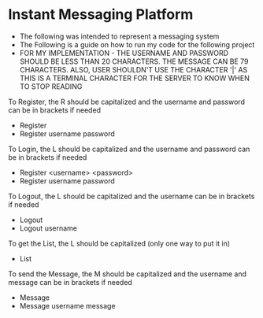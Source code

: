 #  Instant Messaging Platform 
- The following was intended to represent a messaging system 
- The Following is a guide on how to run my code for the following project
- FOR MY IMPLEMENTATION - THE USERNAME AND PASSWORD SHOULD BE LESS THAN 20 CHARACTERS. THE MESSAGE CAN BE 79 CHARACTERS. ALSO, USER SHOULDN'T USE THE CHARACTER '|' AS THIS IS A TERMINAL CHARACTER FOR THE SERVER TO KNOW WHEN TO STOP READING

To Register, the R should be capitalized and the username and password can be in brackets if needed
- Register <username> <password>
- Register username password

To Login, the L should be capitalized and the username and password can be in brackets if needed
- Register \<username\> \<password\>
- Register username password

To Logout, the L should be capitalized and the username can be in brackets if needed
- Logout <username> 
- Logout username 

To get the List, the L should be capitalized (only one way to put it in)
- List

To send the Message, the M should be capitalized and the username and message can be in brackets if needed
- Message <username> <message>
- Message username message
